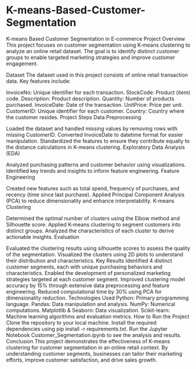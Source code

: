 # K-means-Based-Customer-Segmentation
K-means Based Customer Segmentation in E-commerce
Project Overview
This project focuses on customer segmentation using K-means clustering to analyze an online retail dataset. The goal is to identify distinct customer groups to enable targeted marketing strategies and improve customer engagement.

Dataset
The dataset used in this project consists of online retail transaction data. Key features include:

InvoiceNo: Unique identifier for each transaction.
StockCode: Product (item) code.
Description: Product description.
Quantity: Number of products purchased.
InvoiceDate: Date of the transaction.
UnitPrice: Price per unit.
CustomerID: Unique identifier for each customer.
Country: Country where the customer resides.
Project Steps
Data Preprocessing

Loaded the dataset and handled missing values by removing rows with missing CustomerID.
Converted InvoiceDate to datetime format for easier manipulation.
Standardized the features to ensure they contribute equally to the distance calculations in K-means clustering.
Exploratory Data Analysis (EDA)

Analyzed purchasing patterns and customer behavior using visualizations.
Identified key trends and insights to inform feature engineering.
Feature Engineering

Created new features such as total spend, frequency of purchases, and recency (time since last purchase).
Applied Principal Component Analysis (PCA) to reduce dimensionality and enhance interpretability.
K-means Clustering

Determined the optimal number of clusters using the Elbow method and Silhouette score.
Applied K-means clustering to segment customers into distinct groups.
Analyzed the characteristics of each cluster to derive actionable insights.
Evaluation

Evaluated the clustering results using silhouette scores to assess the quality of the segmentation.
Visualized the clusters using 2D plots to understand their distribution and characteristics.
Key Results
Identified 4 distinct customer segments, each with unique purchasing behaviors and characteristics.
Enabled the development of personalized marketing strategies targeted at each customer segment.
Improved clustering model accuracy by 15% through extensive data preprocessing and feature engineering.
Reduced computational time by 30% using PCA for dimensionality reduction.
Technologies Used
Python: Primary programming language.
Pandas: Data manipulation and analysis.
NumPy: Numerical computations.
Matplotlib & Seaborn: Data visualization.
Scikit-learn: Machine learning algorithms and evaluation metrics.
How to Run the Project
Clone the repository to your local machine.
Install the required dependencies using pip install -r requirements.txt.
Run the Jupyter Notebook Customer_Segmentation.ipynb to see the analysis and results.
Conclusion
This project demonstrates the effectiveness of K-means clustering for customer segmentation in an online retail context. By understanding customer segments, businesses can tailor their marketing efforts, improve customer satisfaction, and drive sales growth.

